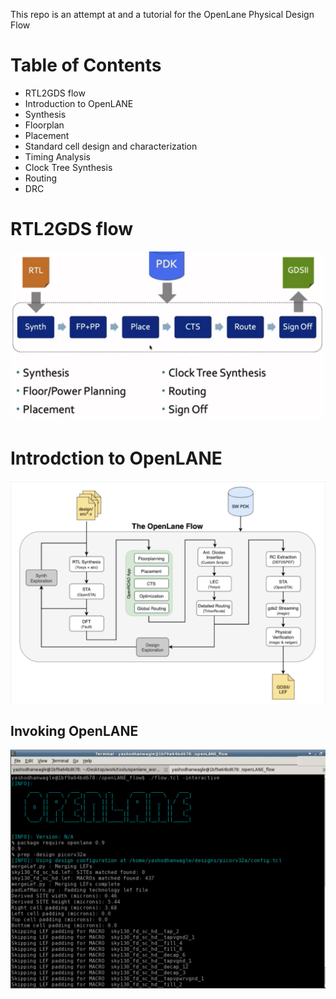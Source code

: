 This repo is an attempt at and a tutorial for the OpenLane Physical Design Flow

# Table of Contents

* RTL2GDS flow
* Introduction to OpenLANE
* Synthesis
* Floorplan
* Placement
* Standard cell design and characterization
* Timing Analysis
* Clock Tree Synthesis
* Routing
* DRC

# RTL2GDS flow
![](Snapshots/rtl2gds.png)

# Introdction to OpenLANE
![](Snapshots/openlane_flowchart.png)

## Invoking OpenLANE 
![](Snapshots/openlane_invoke.png)

